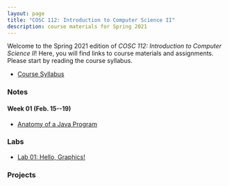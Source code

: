 ```yaml
---
layout: page
title: "COSC 112: Introduction to Computer Science II"
description: course materials for Spring 2021
---
```


Welcome to the Spring 2021 edition of *COSC 112: Introduction to Computer Science II*! Here, you will find links to course materials and assignments. Please start by reading the course syllabus.

+ [Course Syllabus](./syllabus/)

### Notes

#### Week 01 (Feb. 15--19)

+ [Anatomy of a Java Program](./notes/anatomy-of-java-program/)

### Labs

+ [Lab 01: Hello, Graphics!](./labs/01-hello-graphics/)

### Projects
